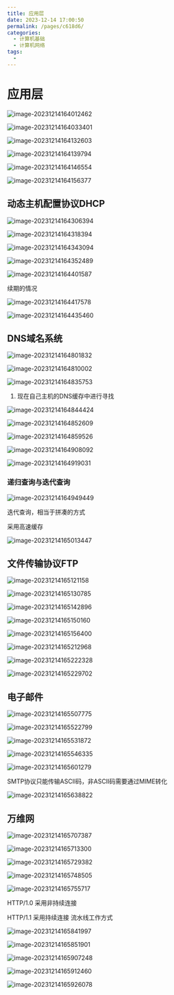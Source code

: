 ```yaml
---
title: 应用层
date: 2023-12-14 17:00:50
permalink: /pages/c618d6/
categories:
  - 计算机基础
  - 计算机网络
tags:
  - 
---
```

# 应用层

![image-20231214164012462](https://czynotebook.oss-cn-beijing.aliyuncs.com/notebook/image-20231214164012462.png)



![image-20231214164033401](https://czynotebook.oss-cn-beijing.aliyuncs.com/notebook/image-20231214164033401.png)



![image-20231214164132603](https://czynotebook.oss-cn-beijing.aliyuncs.com/notebook/image-20231214164132603.png)



![image-20231214164139794](https://czynotebook.oss-cn-beijing.aliyuncs.com/notebook/image-20231214164146554.png)



![image-20231214164146554](https://czynotebook.oss-cn-beijing.aliyuncs.com/notebook/image-20231214164139794.png)



![image-20231214164156377](https://czynotebook.oss-cn-beijing.aliyuncs.com/notebook/image-20231214164306394.png)





## 动态主机配置协议DHCP



![image-20231214164306394](https://czynotebook.oss-cn-beijing.aliyuncs.com/notebook/image-20231214164352489.png)

![image-20231214164318394](https://czynotebook.oss-cn-beijing.aliyuncs.com/notebook/image-20231214164343094.png)

![image-20231214164343094](https://czynotebook.oss-cn-beijing.aliyuncs.com/notebook/image-20231214164318394.png)



![image-20231214164352489](https://czynotebook.oss-cn-beijing.aliyuncs.com/notebook/image-20231214164401587.png)



![image-20231214164401587](https://czynotebook.oss-cn-beijing.aliyuncs.com/notebook/image-20231214164801832.png)



续期的情况

![image-20231214164417578](https://czynotebook.oss-cn-beijing.aliyuncs.com/notebook/image-20231214164417578.png)



![image-20231214164435460](https://czynotebook.oss-cn-beijing.aliyuncs.com/notebook/image-20231214164435460.png)



## DNS域名系统

![image-20231214164801832](https://czynotebook.oss-cn-beijing.aliyuncs.com/notebook/image-20231214164810002.png)

![image-20231214164810002](https://czynotebook.oss-cn-beijing.aliyuncs.com/notebook/image-20231214164852609.png)

![image-20231214164835753](https://czynotebook.oss-cn-beijing.aliyuncs.com/notebook/image-20231214164844424.png)

1. 现在自己主机的DNS缓存中进行寻找

![image-20231214164844424](https://czynotebook.oss-cn-beijing.aliyuncs.com/notebook/image-20231214164908092.png)



![image-20231214164852609](https://czynotebook.oss-cn-beijing.aliyuncs.com/notebook/image-20231214164859526.png)



![image-20231214164859526](https://czynotebook.oss-cn-beijing.aliyuncs.com/notebook/image-20231214164949449.png)



![image-20231214164908092](https://czynotebook.oss-cn-beijing.aliyuncs.com/notebook/image-20231214165121158.png)

![image-20231214164919031](https://czynotebook.oss-cn-beijing.aliyuncs.com/notebook/image-20231214165130785.png)







### 递归查询与迭代查询

![image-20231214164949449](https://czynotebook.oss-cn-beijing.aliyuncs.com/notebook/image-20231214165013447.png)



迭代查询，相当于拼凑的方式



采用高速缓存

![image-20231214165013447](https://czynotebook.oss-cn-beijing.aliyuncs.com/notebook/image-20231214165156400.png)





## 文件传输协议FTP

![image-20231214165121158](https://czynotebook.oss-cn-beijing.aliyuncs.com/notebook/image-20231214165142896.png)



![image-20231214165130785](https://czynotebook.oss-cn-beijing.aliyuncs.com/notebook/image-20231214165229702.png)



![image-20231214165142896](https://czynotebook.oss-cn-beijing.aliyuncs.com/notebook/image-20231214165212968.png)



![image-20231214165150160](https://czynotebook.oss-cn-beijing.aliyuncs.com/notebook/image-20231214165222328.png)



![image-20231214165156400](https://czynotebook.oss-cn-beijing.aliyuncs.com/notebook/image-20231214165507775.png)



![image-20231214165212968](https://czynotebook.oss-cn-beijing.aliyuncs.com/notebook/image-20231214165531872.png)



![image-20231214165222328](https://czynotebook.oss-cn-beijing.aliyuncs.com/notebook/image-20231214165522799.png)

![image-20231214165229702](https://czynotebook.oss-cn-beijing.aliyuncs.com/notebook/image-20231214165601279.png)





## 电子邮件

![image-20231214165507775](https://czynotebook.oss-cn-beijing.aliyuncs.com/notebook/image-20231214165713300.png)

![image-20231214165522799](https://czynotebook.oss-cn-beijing.aliyuncs.com/notebook/image-20231214165707387.png)



![image-20231214165531872](https://czynotebook.oss-cn-beijing.aliyuncs.com/notebook/image-20231214165546335.png)



![image-20231214165546335](https://czynotebook.oss-cn-beijing.aliyuncs.com/notebook/image-20231214165638822.png)



![image-20231214165601279](https://czynotebook.oss-cn-beijing.aliyuncs.com/notebook/image-20231214165729382.png)





SMTP协议只能传输ASCII码，非ASCII码需要通过MIME转化



![image-20231214165638822](https://czynotebook.oss-cn-beijing.aliyuncs.com/notebook/image-20231214165851901.png)





## 万维网

![image-20231214165707387](https://czynotebook.oss-cn-beijing.aliyuncs.com/notebook/image-20231214165841997.png)





![image-20231214165713300](https://czynotebook.oss-cn-beijing.aliyuncs.com/notebook/image-20231214165907248.png)

![image-20231214165729382](https://czynotebook.oss-cn-beijing.aliyuncs.com/notebook/image-20231214165748505.png)



![image-20231214165748505](https://czynotebook.oss-cn-beijing.aliyuncs.com/notebook/image-20231214165755717.png)

![image-20231214165755717](https://czynotebook.oss-cn-beijing.aliyuncs.com/notebook/image-20231214165912460.png)



HTTP/1.0 采用非持续连接

HTTP/1.1 采用持续连接 流水线工作方式

![image-20231214165841997](https://czynotebook.oss-cn-beijing.aliyuncs.com/notebook/image-20231214164156377.png)

![image-20231214165851901](https://czynotebook.oss-cn-beijing.aliyuncs.com/notebook/image-20231214165926078.png)

![image-20231214165907248](https://czynotebook.oss-cn-beijing.aliyuncs.com/notebook/image-20231214164835753.png)

![image-20231214165912460](https://czynotebook.oss-cn-beijing.aliyuncs.com/notebook/image-20231214164919031.png)

![image-20231214165926078](https://czynotebook.oss-cn-beijing.aliyuncs.com/notebook/image-20231214165150160.png)





























